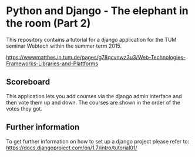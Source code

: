 # Python and Django - The elephant in the room (Part 2)

This repository contains a tutorial for a django application for the TUM seminar Webtech within the summer term 2015.

https://wwwmatthes.in.tum.de/pages/g78qcvnwz3u3/Web-Technologies-Frameworks-Libraries-and-Plattforms

## Scoreboard

This application lets you add courses via the django admin interface and then vote them up and down. The courses are shown in the order of the votes they got.

## Further information

To get further information on how to set up a django project please refer to: https://docs.djangoproject.com/en/1.7/intro/tutorial01/
